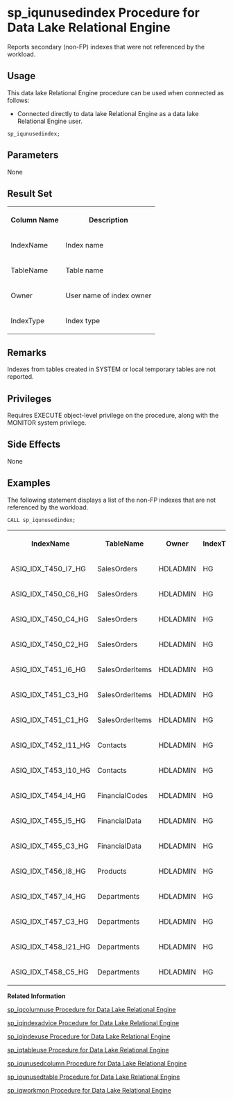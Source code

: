<!-- loioa5bc6ce984f21015a5b1fbca46ba89ce -->

# sp\_iqunusedindex Procedure for Data Lake Relational Engine

Reports secondary \(non-FP\) indexes that were not referenced by the workload.



<a name="loioa5bc6ce984f21015a5b1fbca46ba89ce__section_umy_gqn_14b"/>

## Usage

This data lake Relational Engine procedure can be used when connected as follows:

-   Connected directly to data lake Relational Engine as a data lake Relational Engine user.



```
sp_iqunusedindex; 
```



<a name="loioa5bc6ce984f21015a5b1fbca46ba89ce__section_wnm_sxc_yyb"/>

## Parameters

None



<a name="loioa5bc6ce984f21015a5b1fbca46ba89ce__section_mhb_l4m_nbb"/>

## Result Set


<table>
<tr>
<th valign="top">

Column Name

</th>
<th valign="top">

Description

</th>
</tr>
<tr>
<td valign="top">

IndexName

</td>
<td valign="top">

Index name

</td>
</tr>
<tr>
<td valign="top">

TableName

</td>
<td valign="top">

Table name

</td>
</tr>
<tr>
<td valign="top">

Owner

</td>
<td valign="top">

User name of index owner

</td>
</tr>
<tr>
<td valign="top">

IndexType

</td>
<td valign="top">

Index type

</td>
</tr>
</table>



<a name="loioa5bc6ce984f21015a5b1fbca46ba89ce__iq_refbb_1827"/>

## Remarks

Indexes from tables created in SYSTEM or local temporary tables are not reported.



<a name="loioa5bc6ce984f21015a5b1fbca46ba89ce__iq_refbb_1826"/>

## Privileges

Requires EXECUTE object-level privilege on the procedure, along with the MONITOR system privilege.



## Side Effects

None



<a name="loioa5bc6ce984f21015a5b1fbca46ba89ce__iq_refbb_1829"/>

## Examples

The following statement displays a list of the non-FP indexes that are not referenced by the workload.

```
CALL sp_iqunusedindex;
```


<table>
<tr>
<th valign="top">

IndexName

</th>
<th valign="top">

TableName

</th>
<th valign="top">

Owner

</th>
<th valign="top">

IndexType

</th>
</tr>
<tr>
<td valign="top">

ASIQ\_IDX\_T450\_I7\_HG

</td>
<td valign="top">

SalesOrders

</td>
<td valign="top">

HDLADMIN

</td>
<td valign="top">

HG

</td>
</tr>
<tr>
<td valign="top">

ASIQ\_IDX\_T450\_C6\_HG

</td>
<td valign="top">

SalesOrders

</td>
<td valign="top">

HDLADMIN

</td>
<td valign="top">

HG

</td>
</tr>
<tr>
<td valign="top">

ASIQ\_IDX\_T450\_C4\_HG

</td>
<td valign="top">

SalesOrders

</td>
<td valign="top">

HDLADMIN

</td>
<td valign="top">

HG

</td>
</tr>
<tr>
<td valign="top">

ASIQ\_IDX\_T450\_C2\_HG

</td>
<td valign="top">

SalesOrders

</td>
<td valign="top">

HDLADMIN

</td>
<td valign="top">

HG

</td>
</tr>
<tr>
<td valign="top">

ASIQ\_IDX\_T451\_I6\_HG

</td>
<td valign="top">

SalesOrderItems

</td>
<td valign="top">

HDLADMIN

</td>
<td valign="top">

HG

</td>
</tr>
<tr>
<td valign="top">

ASIQ\_IDX\_T451\_C3\_HG

</td>
<td valign="top">

SalesOrderItems

</td>
<td valign="top">

HDLADMIN

</td>
<td valign="top">

HG

</td>
</tr>
<tr>
<td valign="top">

ASIQ\_IDX\_T451\_C1\_HG

</td>
<td valign="top">

SalesOrderItems

</td>
<td valign="top">

HDLADMIN

</td>
<td valign="top">

HG

</td>
</tr>
<tr>
<td valign="top">

ASIQ\_IDX\_T452\_I11\_HG

</td>
<td valign="top">

Contacts

</td>
<td valign="top">

HDLADMIN

</td>
<td valign="top">

HG

</td>
</tr>
<tr>
<td valign="top">

ASIQ\_IDX\_T453\_I10\_HG

</td>
<td valign="top">

Contacts

</td>
<td valign="top">

HDLADMIN

</td>
<td valign="top">

HG

</td>
</tr>
<tr>
<td valign="top">

ASIQ\_IDX\_T454\_I4\_HG

</td>
<td valign="top">

FinancialCodes

</td>
<td valign="top">

HDLADMIN

</td>
<td valign="top">

HG

</td>
</tr>
<tr>
<td valign="top">

ASIQ\_IDX\_T455\_I5\_HG

</td>
<td valign="top">

FinancialData

</td>
<td valign="top">

HDLADMIN

</td>
<td valign="top">

HG

</td>
</tr>
<tr>
<td valign="top">

ASIQ\_IDX\_T455\_C3\_HG

</td>
<td valign="top">

FinancialData

</td>
<td valign="top">

HDLADMIN

</td>
<td valign="top">

HG

</td>
</tr>
<tr>
<td valign="top">

ASIQ\_IDX\_T456\_I8\_HG

</td>
<td valign="top">

Products

</td>
<td valign="top">

HDLADMIN

</td>
<td valign="top">

HG

</td>
</tr>
<tr>
<td valign="top">

ASIQ\_IDX\_T457\_I4\_HG

</td>
<td valign="top">

Departments

</td>
<td valign="top">

HDLADMIN

</td>
<td valign="top">

HG

</td>
</tr>
<tr>
<td valign="top">

ASIQ\_IDX\_T457\_C3\_HG

</td>
<td valign="top">

Departments

</td>
<td valign="top">

HDLADMIN

</td>
<td valign="top">

HG

</td>
</tr>
<tr>
<td valign="top">

ASIQ\_IDX\_T458\_I21\_HG

</td>
<td valign="top">

Departments

</td>
<td valign="top">

HDLADMIN

</td>
<td valign="top">

HG

</td>
</tr>
<tr>
<td valign="top">

ASIQ\_IDX\_T458\_C5\_HG

</td>
<td valign="top">

Departments

</td>
<td valign="top">

HDLADMIN

</td>
<td valign="top">

HG

</td>
</tr>
</table>

**Related Information**  


[sp\_iqcolumnuse Procedure for Data Lake Relational Engine](sp-iqcolumnuse-procedure-for-data-lake-relational-engine-a59fb88.md "Reports detailed usage information for columns accessed by the workload.")

[sp\_iqindexadvice Procedure for Data Lake Relational Engine](sp-iqindexadvice-procedure-for-data-lake-relational-engine-a5ab8bc.md "Displays stored index advice messages. Optionally clears advice storage.")

[sp\_iqindexuse Procedure for Data Lake Relational Engine](sp-iqindexuse-procedure-for-data-lake-relational-engine-a5ae206.md "Reports detailed usage information for secondary (non-FP) indexes accessed by the workload.")

[sp\_iqtableuse Procedure for Data Lake Relational Engine](sp-iqtableuse-procedure-for-data-lake-relational-engine-a5bae03.md "Reports detailed usage information for tables accessed by the workload.")

[sp\_iqunusedcolumn Procedure for Data Lake Relational Engine](sp-iqunusedcolumn-procedure-for-data-lake-relational-engine-a5bbef3.md "Reports columns that were not referenced by the workload.")

[sp\_iqunusedtable Procedure for Data Lake Relational Engine](sp-iqunusedtable-procedure-for-data-lake-relational-engine-a5bced3.md "Reports tables that were not referenced by the workload.")

[sp\_iqworkmon Procedure for Data Lake Relational Engine](sp-iqworkmon-procedure-for-data-lake-relational-engine-a5c13d2.md "Controls collection of workload monitor usage information, and reports monitoring collection status. sp_iqworkmon collects information only for queries (SQL statements containing a FROM clause). You cannot use sp_iqworkmon for INSERT or LOAD statements.")

